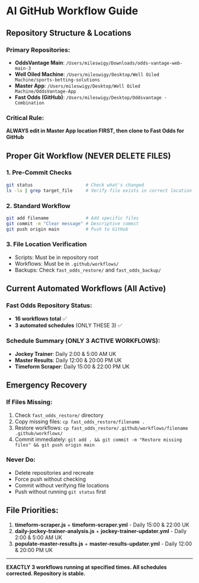 # AI GitHub Workflow Guide

## Repository Structure & Locations

### Primary Repositories:
- **OddsVantage Main**: `/Users/mileswigy/Downloads/odds-vantage-web-main-3`
- **Well Oiled Machine**: `/Users/mileswigy/Desktop/Well Oiled Machine/sports-betting-solutions`
- **Master App**: `/Users/mileswigy/Desktop/Well Oiled Machine/OddsVantage-App`
- **Fast Odds (GitHub)**: `/Users/mileswigy/Desktop/Oddsvantage - Combination`

### Critical Rule:
**ALWAYS edit in Master App location FIRST, then clone to Fast Odds for GitHub**

## Proper Git Workflow (NEVER DELETE FILES)

### 1. Pre-Commit Checks
```bash
git status                    # Check what's changed
ls -la | grep target_file     # Verify file exists in correct location
```

### 2. Standard Workflow
```bash
git add filename              # Add specific files
git commit -m "Clear message" # Descriptive commit
git push origin main          # Push to GitHub
```

### 3. File Location Verification
- Scripts: Must be in repository root
- Workflows: Must be in `.github/workflows/`
- Backups: Check `fast_odds_restore/` and `fast_odds_backup/`

## Current Automated Workflows (All Active)

### Fast Odds Repository Status:
- **16 workflows total** ✅
- **3 automated schedules** (ONLY THESE 3) ✅

### Schedule Summary (ONLY 3 ACTIVE WORKFLOWS):
- **Jockey Trainer**: Daily 2:00 & 5:00 AM UK 
- **Master Results**: Daily 12:00 & 20:00 PM UK
- **Timeform Scraper**: Daily 15:00 & 22:00 PM UK

## Emergency Recovery

### If Files Missing:
1. Check `fast_odds_restore/` directory
2. Copy missing files: `cp fast_odds_restore/filename .`
3. Restore workflows: `cp fast_odds_restore/.github/workflows/filename .github/workflows/`
4. Commit immediately: `git add . && git commit -m "Restore missing files" && git push origin main`

### Never Do:
- Delete repositories and recreate
- Force push without checking
- Commit without verifying file locations
- Push without running `git status` first

## File Priorities:
1. **timeform-scraper.js** + **timeform-scraper.yml** - Daily 15:00 & 22:00 UK
2. **daily-jockey-trainer-analysis.js** + **jockey-trainer-updater.yml** - Daily 2:00 & 5:00 AM UK  
3. **populate-master-results.js** + **master-results-updater.yml** - Daily 12:00 & 20:00 PM UK

---
**EXACTLY 3 workflows running at specified times. All schedules corrected. Repository is stable.** 